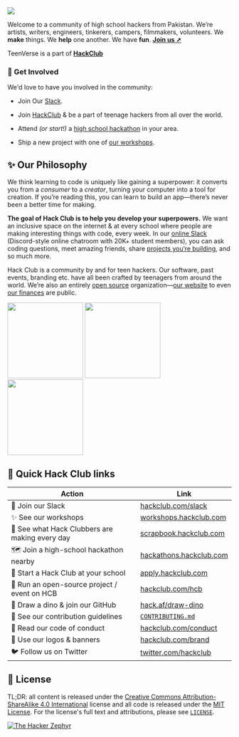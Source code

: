 
<img src="https://cloud-81ucu9zoo-hack-club-bot.vercel.app/0teenversecover.png">

Welcome to a community of high school hackers from Pakistan. We’re artists, writers, engineers, tinkerers, campers, filmmakers, volunteers. We **make** things. We **help** one another. We have **fun**. **[Join us ➚](https://pk.hackclub.com)**

TeenVerse is a part of <a href="https://hackclub.com">**HackClub**</a>


### 🌈 Get Involved

We'd love to have you involved in the community:

- Join Our [Slack](https://hackclub.com/slack).

- Join [HackClub](https://hackclub.com/) & be a part of teenage hackers from all over the world.

- Attend _(or start!)_ a [high school hackathon](https://hackclub.com/hackathons) in your area.

- Ship a new project with one of [our workshops](https://workshops.hackclub.com).


## ✨ Our Philosophy

We think learning to code is uniquely like gaining a superpower: it converts you from a _consumer_ to a _creator_, turning your computer into a tool for creation. If you’re reading this, you can learn to build an app—there’s never been a better time for making.

**The goal of Hack Club is to help you develop your superpowers.** We want an inclusive space on the internet & at every school where people are making interesting things with code, every week. In our [online Slack](https://hackclub.com/slack) (Discord-style online chatroom with 20K+ student members), you can ask coding questions, meet amazing friends, share [projects you’re building](https://scrapbook.hackclub.com), and so much more.

Hack Club is a community by and for teen hackers. Our software, past events, branding etc. have all been crafted by teenagers from around the world. We’re also an entirely [open source](https://hackclub.com/opensource/) organization—[our website](https://github.com/hackclub/site) to even [our finances](https://bank.hackclub.com/hq) are public.

<a href="https://hack.af/assemble-photos"><img src="https://user-images.githubusercontent.com/39828164/194591327-6beb3ecc-9c2a-4749-9ade-a838c1ebd3c8.JPG" height="170px"></a> <a href="https://photos.app.goo.gl/WB8H9xQUgTrN9m2r5"><img src="https://user-images.githubusercontent.com/39828164/194591959-84023281-11ed-488f-8802-55e5edf20ded.jpeg" height="170px" /> </a> <a href="https://photos.app.goo.gl/F5JDxq5FzfhofTMD9"><img src="https://user-images.githubusercontent.com/39828164/194592333-7efd3cd6-65a3-461d-a1a4-f232731f1b1b.jpeg" height="170px" /></a>

## 🔗 Quick Hack Club links

| Action                                                    | Link                                                          |
| --------------------------------------------------------- | ------------------------------------------------------------  |
| 💬 Join our Slack                                         | [hackclub.com/slack](https://hackclub.com/slack)              |
| ✨ See our workshops                                      | [workshops.hackclub.com](https://workshops.hackclub.com)      |
| 📸 See what Hack Clubbers are making every day            | [scrapbook.hackclub.com](https://scrapbook.hackclub.com)      |
| 🗺️ Join a high-school hackathon nearby                    | [hackathons.hackclub.com](https://hackathons.hackclub.com)    |
| 🎒 Start a Hack Club at your school                       | [apply.hackclub.com](https://apply.hackclub.com)              |
| 🏦 Run an open-source project / event on HCB              | [hackclub.com/hcb](https://hackclub.com/hcb)                  |
| 🦕 Draw a dino & join our GitHub                          | [hack.af/draw-dino](https://hack.af/draw-dino)                |
| 💖 See our contribution guidelines                        | [`CONTRIBUTING.md`](CONTRIBUTING.md)                          |
| 🙏 Read our code of conduct                               | [hackclub.com/conduct](https://hackclub.com/conduct)          |
| 🎨 Use our logos & banners                                | [hackclub.com/brand](https://hackclub.com/brand)              |
| 🐦 Follow us on Twitter                                   | [twitter.com/hackclub](https://twitter.com/hackclub)          |

## 📜 License

TL;DR: all content is released under the [Creative Commons Attribution-ShareAlike 4.0 International](https://creativecommons.org/licenses/by-sa/4.0/) license and all code is released under the [MIT License](MIT_LICENSE). For the license's full text and attributions, please see [`LICENSE`](LICENSE).

[![The Hacker Zephyr](https://user-images.githubusercontent.com/39828164/194593000-f8555b9c-ea78-4d77-a93d-10d581d556ed.png)](https://www.youtube.com/watch?v=2BID8_pGuqA&ab_channel=HackClub)
